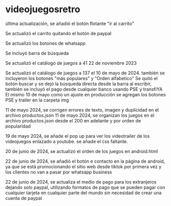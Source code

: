 # videojuegosretro

última actualización, se añadió el botón flotante "ir al carrito"

Se actualizó el carrito quitando el botón de paypal

Se actualizó los botones de whatsapp

Se incluyó barra de búsqueda

Se actualizó el catálogo de juegos a 41 22 de noviembre 2023

Se actualizó el catálogo de juegos a 137 el 10 de mayo de 2024. también se incluyeron los botones "más populares" y "Orden alfabetico"
Se quitó el botón buscar y se dejó la búsqueda directa desde la barra al escribir, también se incluyó el pago desde cualquier banco usando PSE y transfiYA
El mismo 10 de mayo como un ajuste en producción se agregan los botones PSE y trailer en la carpeta img

11 de mayo 2024, se corrigen errores de texto, imagen y duplicidad en el archivo productos.json
11 de mayo 2024, se  organizan los juegos en el archivo productos.json desde el 200 en adelante y por orden de popularidad

19 de mayo 2024, se añade el pop up para ver los videotrailer de los videojuegos  enlazado a youtube. se añade el css faltante.

20 de junio de 2024, se actualizó el orden de los juegos en  android.html

22 de junio de 2024, se añadió el botón e contacto en la página de android, ya que se está promocionando el sitio web desde tiktok por primera vez y los clientes no van a pasar por whatsapp business

22 de junio de 2024, se actualiza el medio de pago para los extranjeros dejando solo paypal, utilizando formatos de pago que se pueden pagar con cualquier tarjeta en cualquier parte del mundo sin necesidad de crear una cuenta de paypal
